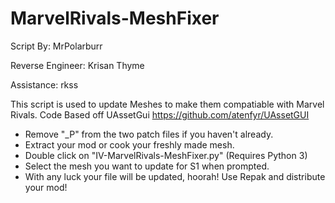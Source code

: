 # MarvelRivals-MeshFixer

Script By: MrPolarburr

Reverse Engineer: Krisan Thyme

Assistance: rkss


This script is used to update Meshes to make them compatiable with Marvel Rivals.
Code Based off UAssetGui https://github.com/atenfyr/UAssetGUI

- Remove "_P" from the two patch files if you haven't already.
- Extract your mod or cook your freshly made mesh.
- Double click on "IV-MarvelRivals-MeshFixer.py" (Requires Python 3)
- Select the mesh you want to update for S1 when prompted.
- With any luck your file will be updated, hoorah! Use Repak and distribute your mod!

